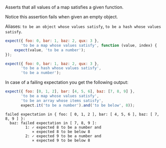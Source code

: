 Asserts that all values of a map satisfies a given function.

Notice this assertion fails when given an empty object.

Aliases: `to be an object whose values satisfy`, `to be a hash whose values satisfy`.

```javascript
expect({ foo: 0, bar: 1, baz: 2, qux: 3 },
       'to be a map whose values satisfy', function (value, index) {
    expect(value, 'to be a number');
});

expect({ foo: 0, bar: 1, baz: 2, qux: 3 },
       'to be a hash whose values satisfy',
       'to be a number');
```

In case of a failing expectation you get the following output:

```javascript
expect({ foo: [0, 1, 2], bar: [4, 5, 6], baz: [7, 8, 9] },
       'to be a map whose values satisfy',
       'to be an array whose items satisfy',
       expect.it('to be a number').and('to be below', 8));
```

```output
failed expectation in { foo: [ 0, 1, 2 ], bar: [ 4, 5, 6 ], baz: [ 7, 8, 9 ] }:
  baz: failed expectation in [ 7, 8, 9 ]:
         1: ✓ expected 8 to be a number and
            ⨯ expected 8 to be below 8
         2: ✓ expected 9 to be a number and
            ⨯ expected 9 to be below 8
```
